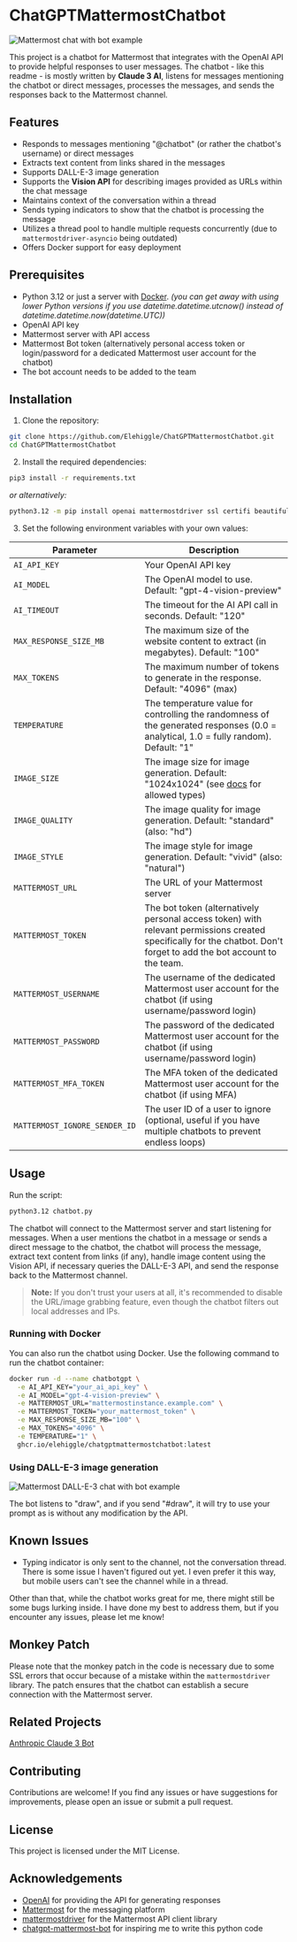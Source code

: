 # ChatGPTMattermostChatbot

![Mattermost chat with bot example](./chat.png)

This project is a chatbot for Mattermost that integrates with the OpenAI API to provide helpful responses to user messages. The chatbot - like this readme - is mostly written by **Claude 3 AI**, listens for messages mentioning the chatbot or direct messages, processes the messages, and sends the responses back to the Mattermost channel.

## Features

- Responds to messages mentioning "@chatbot" (or rather the chatbot's username) or direct messages
- Extracts text content from links shared in the messages
- Supports DALL-E-3 image generation
- Supports the **Vision API** for describing images provided as URLs within the chat message
- Maintains context of the conversation within a thread
- Sends typing indicators to show that the chatbot is processing the message
- Utilizes a thread pool to handle multiple requests concurrently (due to `mattermostdriver-asyncio` being outdated)
- Offers Docker support for easy deployment

## Prerequisites

- Python 3.12 or just a server with [Docker](https://docs.docker.com/get-started/). _(you can get away with using lower Python versions if you use datetime.datetime.utcnow() instead of datetime.datetime.now(datetime.UTC))_
- OpenAI API key
- Mattermost server with API access
- Mattermost Bot token (alternatively personal access token or login/password for a dedicated Mattermost user account for the chatbot)
- The bot account needs to be added to the team

## Installation

1. Clone the repository:

```bash
git clone https://github.com/Elehiggle/ChatGPTMattermostChatbot.git
cd ChatGPTMattermostChatbot
```

2. Install the required dependencies:

```bash
pip3 install -r requirements.txt
```
_or alternatively:_
```bash
python3.12 -m pip install openai mattermostdriver ssl certifi beautifulsoup4 pillow httpx
```

3. Set the following environment variables with your own values:

| Parameter                     | Description                                                                                                                                                          |
|-------------------------------|----------------------------------------------------------------------------------------------------------------------------------------------------------------------|
| `AI_API_KEY`                  | Your OpenAI API key                                                                                                                                                  |
| `AI_MODEL`                    | The OpenAI model to use. Default: "gpt-4-vision-preview"                                                                                                             |
| `AI_TIMEOUT`                  | The timeout for the AI API call in seconds. Default: "120"                                                                                                           |
| `MAX_RESPONSE_SIZE_MB`        | The maximum size of the website content to extract (in megabytes). Default: "100"                                                                                    |
| `MAX_TOKENS`                  | The maximum number of tokens to generate in the response. Default: "4096" (max)                                                                                      |
| `TEMPERATURE`                 | The temperature value for controlling the randomness of the generated responses (0.0 = analytical, 1.0 = fully random). Default: "1"                                 |
| `IMAGE_SIZE`                  | The image size for image generation. Default: "1024x1024" (see [docs](https://platform.openai.com/docs/guides/images/usage?context=node) for allowed types)          |
| `IMAGE_QUALITY`               | The image quality for image generation. Default: "standard" (also: "hd")                                                                                             |
| `IMAGE_STYLE`                 | The image style for image generation. Default: "vivid" (also: "natural")                                                                                             |
| `MATTERMOST_URL`              | The URL of your Mattermost server                                                                                                                                    |
| `MATTERMOST_TOKEN`            | The bot token (alternatively personal access token) with relevant permissions created specifically for the chatbot. Don't forget to add the bot account to the team. |
| `MATTERMOST_USERNAME`         | The username of the dedicated Mattermost user account for the chatbot (if using username/password login)                                                             |
| `MATTERMOST_PASSWORD`         | The password of the dedicated Mattermost user account for the chatbot (if using username/password login)                                                             |
| `MATTERMOST_MFA_TOKEN`        | The MFA token of the dedicated Mattermost user account for the chatbot (if using MFA)                                                                                |
| `MATTERMOST_IGNORE_SENDER_ID` | The user ID of a user to ignore (optional, useful if you have multiple chatbots to prevent endless loops)                                                            |

## Usage

Run the script:

```bash
python3.12 chatbot.py
```

The chatbot will connect to the Mattermost server and start listening for messages.
When a user mentions the chatbot in a message or sends a direct message to the chatbot, the chatbot will process the message, extract text content from links (if any), handle image content using the Vision API, if necessary queries the DALL-E-3 API, and send the response back to the Mattermost channel.

> **Note:** If you don't trust your users at all, it's recommended to disable the URL/image grabbing feature, even though the chatbot filters out local addresses and IPs.

### Running with Docker

You can also run the chatbot using Docker. Use the following command to run the chatbot container:

```bash
docker run -d --name chatbotgpt \
  -e AI_API_KEY="your_ai_api_key" \
  -e AI_MODEL="gpt-4-vision-preview" \
  -e MATTERMOST_URL="mattermostinstance.example.com" \
  -e MATTERMOST_TOKEN="your_mattermost_token" \
  -e MAX_RESPONSE_SIZE_MB="100" \
  -e MAX_TOKENS="4096" \
  -e TEMPERATURE="1" \
  ghcr.io/elehiggle/chatgptmattermostchatbot:latest
```

### Using DALL-E-3 image generation

![Mattermost DALL-E-3 chat with bot example](./dalle3.png)

The bot listens to "draw", and if you send "#draw", it will try to use your prompt as is without any modification by the API.

## Known Issues

- Typing indicator is only sent to the channel, not the conversation thread. There is some issue I haven't figured out yet. I even prefer it this way, but mobile users can't see the channel while in a thread.

Other than that, while the chatbot works great for me, there might still be some bugs lurking inside. I have done my best to address them, but if you encounter any issues, please let me know!

## Monkey Patch

Please note that the monkey patch in the code is necessary due to some SSL errors that occur because of a mistake within the `mattermostdriver` library. The patch ensures that the chatbot can establish a secure connection with the Mattermost server.

## Related Projects

[Anthropic Claude 3 Bot](https://github.com/Elehiggle/Claude3MattermostChatbot)

## Contributing

Contributions are welcome! If you find any issues or have suggestions for improvements, please open an issue or submit a pull request.

## License

This project is licensed under the MIT License.

## Acknowledgements

- [OpenAI](https://openai.com/) for providing the API for generating responses
- [Mattermost](https://mattermost.com/) for the messaging platform
- [mattermostdriver](https://github.com/Vaelor/python-mattermost-driver) for the Mattermost API client library
- [chatgpt-mattermost-bot](https://github.com/yGuy/chatgpt-mattermost-bot) for inspiring me to write this python code